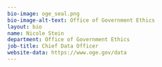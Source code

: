 ```yaml
---
bio-image: oge_seal.png
bio-image-alt-text: Office of Government Ethics
layout: bio
name: Nicole Stein
department: Office of Government Ethics
job-title: Chief Data Officer
website-data: https://www.oge.gov/data
---
```

